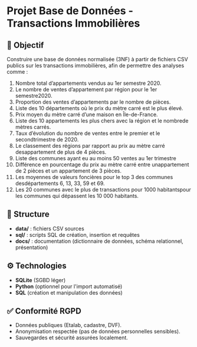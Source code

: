 # Projet Base de Données - Transactions Immobilières

## 🎯 Objectif
Construire une base de données normalisée (3NF) à partir de fichiers CSV publics sur les transactions immobilières, afin de permettre des analyses comme :
1. Nombre total d’appartements vendus au 1er semestre 2020.
2. Le nombre de ventes d’appartement par région pour le 1er semestre2020.
3. Proportion des ventes d’appartements par le nombre de pièces.
4. Liste des 10 départements où le prix du mètre carré est le plus élevé.
5. Prix moyen du mètre carré d’une maison en Île-de-France.
6. Liste des 10 appartements les plus chers avec la région et le nombrede mètres carrés.
7. Taux d’évolution du nombre de ventes entre le premier et le secondtrimestre de 2020.
8. Le classement des régions par rapport au prix au mètre carré desappartement de plus de 4 pièces.
9. Liste des communes ayant eu au moins 50 ventes au 1er trimestre
10. Différence en pourcentage du prix au mètre carré entre unappartement de 2 pièces et un appartement de 3 pièces.
11. Les moyennes de valeurs foncières pour le top 3 des communes desdépartements 6, 13, 33, 59 et 69.
12. Les 20 communes avec le plus de transactions pour 1000 habitantspour les communes qui dépassent les 10 000 habitants.

## 📂 Structure
- **data/** : fichiers CSV sources
- **sql/** : scripts SQL de création, insertion et requêtes
- **docs/** : documentation (dictionnaire de données, schéma relationnel, présentation)

## ⚙️ Technologies
- **SQLite** (SGBD léger)
- **Python** (optionnel pour l'import automatisé)
- **SQL** (création et manipulation des données)

## ✅ Conformité RGPD
- Données publiques (Etalab, cadastre, DVF).
- Anonymisation respectée (pas de données personnelles sensibles).
- Sauvegardes et sécurité assurées localement.
